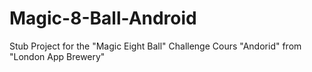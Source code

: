 # Magic-8-Ball-Android
Stub Project for the "Magic Eight Ball" Challenge
Cours "Andorid" from "London App Brewery"
